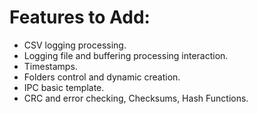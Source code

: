 # Features to Add:
- CSV logging processing.
- Logging file and buffering processing interaction.
- Timestamps. 
- Folders control and dynamic creation. 
- IPC basic template.
- CRC and error checking, Checksums, Hash Functions.